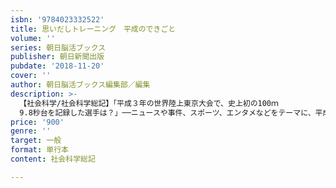 ```yaml
---
isbn: '9784023332522'
title: 思いだしトレーニング　平成のできごと
volume: ''
series: 朝日脳活ブックス
publisher: 朝日新聞出版
pubdate: '2018-11-20'
cover: ''
author: 朝日脳活ブックス編集部／編集
description: >-
  【社会科学/社会科学総記】「平成３年の世界陸上東京大会で、史上初の100ｍ
  9.8秒台を記録した選手は？」──ニュースや事件、スポーツ、エンタメなどをテーマに、平成30年間の主な出来事をふりかえるクイズ形式の脳トレ本。文章問題ほか３択問題、写真問題など550問以上を収録。
price: '900'
genre: ''
target: 一般
format: 単行本
content: 社会科学総記

---
```

